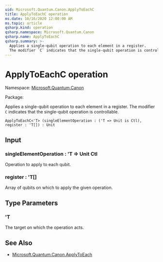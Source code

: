 ```yaml
---
uid: Microsoft.Quantum.Canon.ApplyToEachC
title: ApplyToEachC operation
ms.date: 10/16/2020 12:00:00 AM
ms.topic: article
qsharp.kind: operation
qsharp.namespace: Microsoft.Quantum.Canon
qsharp.name: ApplyToEachC
qsharp.summary: >-
  Applies a single-qubit operation to each element in a register.
  The modifier `C` indicates that the single-qubit operation is controllable.
---
```


# ApplyToEachC operation

Namespace: [Microsoft.Quantum.Canon](xref:Microsoft.Quantum.Canon)

Package: [](https://nuget.org/packages/)


Applies a single-qubit operation to each element in a register.The modifier `C` indicates that the single-qubit operation is controllable.

```Q#
ApplyToEachC<'T> (singleElementOperation : ('T => Unit is Ctl), register : 'T[]) : Unit
```


## Input

### singleElementOperation : 'T => Unit Ctl

Operation to apply to each qubit.


### register : 'T[]

Array of qubits on which to apply the given operation.



## Type Parameters

### 'T

The target on which the operation acts.



## See Also

- [Microsoft.Quantum.Canon.ApplyToEach](xref:Microsoft.Quantum.Canon.ApplyToEach)